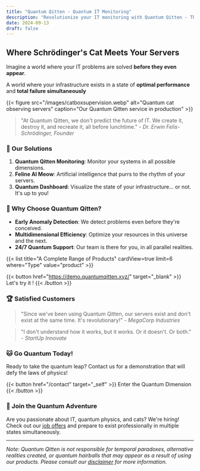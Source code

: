 ```yaml
---
title: "Quantum Qitten - Quantum IT Monitoring"
description: "Revolutionize your IT monitoring with Quantum Qitten - The solution that observes your systems in all parallel realities"
date: 2024-09-13
draft: false
---
```


## Where Schrödinger's Cat Meets Your Servers

Imagine a world where your IT problems are solved **before they even appear**.

A world where your infrastructure exists in a state of **optimal performance** and **total failure simultaneously**

{{< figure src="/images/catboxsupervision.webp" alt="Quantum cat observing servers" caption="Our Quantum Qitten service in production" >}}

> "At Quantum Qitten, we don't predict the future of IT. We create it, destroy it, and recreate it, all before lunchtime." -
*Dr. Erwin Felis-Schrödinger, Founder*

### 🚀 Our Solutions

1. **Quantum Qitten Monitoring**: Monitor your systems in all possible dimensions.
2. **Feline AI Meow**: Artificial intelligence that purrs to the rhythm of your servers.
3. **Quantum Dashboard**: Visualize the state of your infrastructure... or not. It's up to you!

### 🌟 Why Choose Quantum Qitten?

- **Early Anomaly Detection**: We detect problems even before they're conceived.
- **Multidimensional Efficiency**: Optimize your resources in this universe and the next.
- **24/7 Quantum Support**: Our team is there for you, in all parallel realities.

{{< list title="A Complete Range of Products" cardView=true limit=6 where="Type" value="product" >}}

{{< button href="https://demo.quantumqitten.xyz/" target="_blank" >}}
Let's try it !
{{< /button >}}

### 🏆 Satisfied Customers

> "Since we've been using Quantum Qitten, our servers exist and don't exist at the same time. It's revolutionary!" - *MegaCorp Industries*

> "I don't understand how it works, but it works. Or it doesn't. Or both." - *StartUp Innovate*

### 🐱 Go Quantum Today!

Ready to take the quantum leap? Contact us for a demonstration that will defy the laws of physics!

{{< button href="/contact" target="_self" >}}
Enter the Quantum Dimension
{{< /button >}}

### 🌈 Join the Quantum Adventure

Are you passionate about IT, quantum physics, and cats? We're hiring! Check out our [job offers](careers) and prepare to exist professionally in multiple states simultaneously.

---

*Note: Quantum Qitten is not responsible for temporal paradoxes, alternative realities created, or quantum hairballs that may appear as a result of using our products. Please consult our [disclaimer](disclaimer) for more information.*